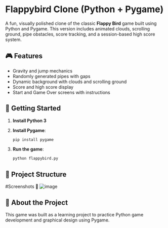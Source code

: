 # Flappybird Clone (Python + Pygame)

A fun, visually polished clone of the classic **Flappy Bird** game built using Python and Pygame. This version includes animated clouds, scrolling ground, pipe obstacles, score tracking, and a session-based high score system.

## 🎮 Features

- Gravity and jump mechanics  
- Randomly generated pipes with gaps  
- Dynamic background with clouds and scrolling ground  
- Score and high score display  
- Start and Game Over screens with instructions  

## 🚀 Getting Started

1. **Install Python 3**

2. **Install Pygame**:  
    ```bash
    pip install pygame
    

3. **Run the game**:  
    ```bash
    python flappybird.py
    

## 📁 Project Structure

#Screenshots 📸
![image](https://github.com/user-attachments/assets/1aeca050-e877-44f5-91c8-b9b8e0ecbf29)


## 🧠 About the Project

This game was built as a learning project to practice Python game development and graphical design using Pygame.


